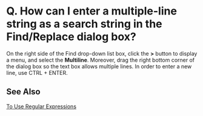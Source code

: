 # Q. How can I enter a multiple-line string as a search string in the Find/Replace dialog box?

On the right side of the Find drop-down list box, click the **>** button to display a menu, and select the **Multiline**. Moreover, drag the right bottom corner of the
dialog box so the text box allows multiple lines. In order to enter a new line, use CTRL + ENTER.

## See Also

[To Use Regular Expressions](../../howto/search/search_regexp)